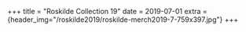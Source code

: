 +++
title = "Roskilde Collection 19"
date = 2019-07-01
extra = {header_img="/roskilde2019/roskilde-merch2019-7-759x397.jpg"}
+++

<div data-nanogallery2='{
  "thumbnailWidth":   300,
  "thumbnailHeight":  300,
  "thumbnailBorderHorizontal": 0,
  "thumbnailL1BorderHorizontal": 0,
  "thumbnailBorderVertical": 0,
  "thumbnailL1BorderVertical": 0
  }'>
  <a href="/roskilde2019/roskilde-merch2019-7-759x397.jpg"></a>
  <a href="/roskilde2019/roskilde-merch2019-1-759x1139.jpg"></a>
  <a href="/roskilde2019/roskilde-merch2019-3-759x1139.jpg"></a>
  <a href="/roskilde2019/roskilde-merch2019-2-759x1162.jpg"></a>
  <a href="/roskilde2019/roskilde-merch2019-4-759x1162.jpg"></a>
  <a href="/roskilde2019/roskilde-merch2019-5-759x1139.jpg"></a>
  <a href="/roskilde2019/roskilde-merch2019-6-759x1139.jpg"></a>
  <a href="/roskilde2019/roskilde-merch2019-8-759x1139.jpg"></a>
  <a href="/roskilde2019/roskilde-merch2019-9-759x1139.jpg"></a>
</div>
